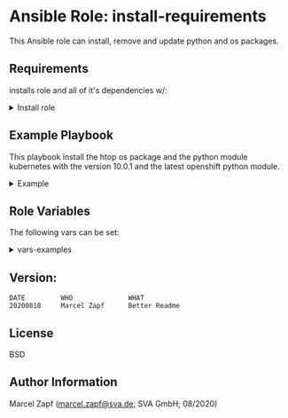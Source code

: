Ansible Role: install-requirements
=========

This Ansible role can install, remove and update python and os packages.

Requirements
------------

installs role and all of it's dependencies w/:

<details><summary>Install role</summary>

```
cat <<EOF > /tmp/requirements.yaml
- src: git@codehub.sva.de:Lab/stuttgart-things/supporting-roles/install-requirements.git
  scm: git
EOF
ansible-galaxy install -r /tmp/requirements.yaml --force
rm -rf /tmp/requirements.yaml
```
</details>

Example Playbook
----------------

This playbook install the htop os package and the python module kubernetes with the version 10.0.1 and the latest openshift python module.

<details><summary>Example</summary>
<br/>
Playbook: install-requirements.yml

```
---
- hosts: localhost
  gather_facts: true
  become: true
  vars:
    update_packages: true
    os_packages:
      - name: htop
    python_modules:
      - name: kubernetes
        version: 10.0.1
      - name: openshift
  
  roles:
   - install-requirements
```

Playbook execution:
```
ansible-playbook -i inventory install-reqierements.yml
```
</details>

Role Variables
--------------

The following vars can be set:

<details><summary>vars-examples</summary>
<br/>

```
vars:
  update_packages: true     # set for update or not update your os packages (update_packages: true/ false)
  os_packages:
    - name: htop            # the os package that you want to install. If not set, no os package will be installed. (os_packages: <package_name>)
  python_modules:
    - name: kubernetes      # the pip package that you want to install. If not set, no os package will be installed. If pip doesn't exist, it will be installed automatically. The pip version is decided based on the python version that is used by ansible on the target host.
      version: 10.0.1       # - python_modules: <package_name>
    - name: openshift       #   version: <package_version>
    
```
</details>

## Version:
```
DATE         WHO       		  WHAT
20200818     Marcel Zapf  	  Better Readme
```

License
-------

BSD

Author Information
------------------

Marcel Zapf (marcel.zapf@sva.de; SVA GmbH; 08/2020)
